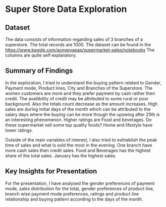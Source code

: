 # Super Store Data Exploration

## Dataset

The data consists of information regarding sales of 3 branches of a superstore.
The total records are 1000.
The dataset can be found in the https://www.kaggle.com/aungpyaeap/supermarket-sales/notebooks
The columns are quite self explanatory.
## Summary of Findings

In the exploration, I tried to understand the buying pattern related to Gender,
Payment mode, Product lines, City and Branches of the Superstore.
The women customers are more and they prefer payment by cash rather then credit.
The availibility of credit may be attributed to some rural or poor background.
Also the totals count decrease as the amount increases. High sales are during
initial days of the month which can be attributed to the salary days where 
the buying can be more though the upswing after 25th is an interesting phenomenon.
Higher ratings are Food and beverages. Do these supermarket sell some top quality foods?
Home and lifestyle have lower ratings.




Outside of the main variables of interest, I also tried to eshtablish
the peak time of sales and what is sold the most in the evening.
One branch have more cash sales then credit sales. Food and Beverages
has the highest share of the total sales. January has the highest sales.


## Key Insights for Presentation

For the presentation,  I have analysed the gender preferences of payment mode,
sales distribution for the total, gender preferences of product line, branch wise
payment mode preferences, ratings and product line relationship and buying pattern according
to the days of the month.